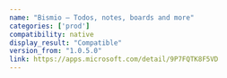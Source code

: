 ```yaml
---
name: "Bismio – Todos, notes, boards and more"
categories: ['prod']
compatibility: native
display_result: "Compatible"
version_from: "1.0.5.0"
link: https://apps.microsoft.com/detail/9P7FQTK8F5VD
---
```

